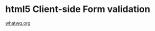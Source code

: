# html5 Client-side Form validation

[whatwg.org](https://html.spec.whatwg.org/multipage/forms.html#client-side-form-validation)



